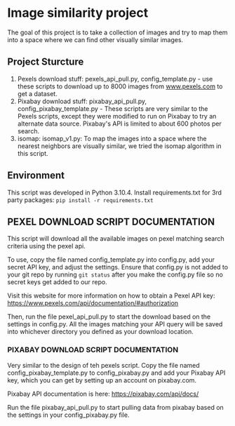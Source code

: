 # Image similarity project
The goal of this project is to take a collection of images and try to map them into a space where we can find other 
visually similar images.

## Project Sturcture
1) Pexels download stuff: pexels_api_pull.py, config_template.py - use these scripts to download up to 8000 images from
   www.pexels.com to get a dataset.
2) Pixabay download stuff: pixabay_api_pull.py, config_pixabay_template.py - These scripts are very similar to the Pexels
    scripts, except they were modified to run on Pixabay to try an alternate data source. Pixabay's API is limited to
    about 600 photos per search.
3) isomap: isomap_v1.py: To map the images into a space where the nearest neighbors are visually similar, we tried the
    isomap algorithm in this script.

## Environment
This script was developed in Python 3.10.4. Install requirements.txt for 3rd party packages:
```pip install -r requirements.txt```


## PEXEL DOWNLOAD SCRIPT DOCUMENTATION

This script will download all the available images on pexel matching search criteria using the pexel api.

To use, copy the file named config_template.py into config.py, add your secret API key, and adjust the settings. 
Ensure that config.py is not added to your git repo by running ```git status``` after you make the config.py
file so no secret keys get added to our repo.

Visit this website for more information on how to obtain a Pexel API key:
https://www.pexels.com/api/documentation/#authorization

Then, run the file pexel_api_pull.py to start the download based on the settings in config.py. All the images
matching your API query will be saved into whichever directory you defined as your download location.


### PIXABAY DOWNLOAD SCRIPT DOCUMENTATION
Very similar to the design of teh pexels script. Copy the file named config_pixabay_template.py to config_pixabay.py
and add your Pixabay API key, which you can get by setting up an account on pixabay.com.

Pixabay API documentation is here:
https://pixabay.com/api/docs/

Run the file pixabay_api_pull.py to start pulling data from pixabay based on the settings in your config_pixabay.py file.


